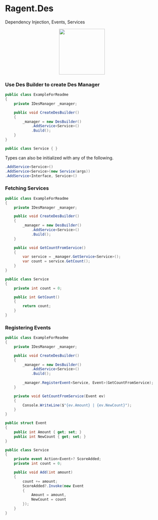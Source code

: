 # Ragent.Des
Dependency Injection, Events, Services

<p align="center">
    <img width="150" height="150" src="https://user-images.githubusercontent.com/100949170/217240165-b57d4784-62d6-4cbb-89f5-9b5797abf086.png">
</p>

### Use Des Builder to create Des Manager
```C#
public class ExampleForReadme
{
    private IDesManager _manager;

    public void CreateDesBuilder()
    {
        _manager = new DesBuilder()
            .AddService<Service>()
            .Build();
    }
}

public class Service { }
```

Types can also be initialized with any of the following.
```C#
.AddService<Service>()
.AddService<Service>(new Service(args))
.AddService<Interface, Service>()
```

### Fetching Services
```C#
public class ExampleForReadme
{
    private IDesManager _manager;

    public void CreateDesBuilder()
    {
        _manager = new DesBuilder()
            .AddService<Service>()
            .Build();
    }

    public void GetCountFromService()
    {
        var service = _manager.GetService<Service>();
        var count = service.GetCount();
    }
}

public class Service
{
    private int count = 0;

    public int GetCount()
    {
        return count;
    }
}
```
### Registering Events
```C#
public class ExampleForReadme
{
    private IDesManager _manager;

    public void CreateDesBuilder()
    {
        _manager = new DesBuilder()
            .AddService<Service>()
            .Build();
        
        _manager.RegisterEvent<Service, Event>(GetCountFromService);
    }

    private void GetCountFromService(Event ev)
    {
        Console.WriteLine($"{ev.Amount} | {ev.NewCount}");
    }
}

public struct Event
{
    public int Amount { get; set; }
    public int NewCount { get; set; }
}

public class Service
{
    private event Action<Event>? ScoreAdded;
    private int count = 0;

    public void Add(int amount)
    {
        count += amount;
        ScoreAdded?.Invoke(new Event
        {
            Amount = amount,
            NewCount = count
        });
    }
}
```

